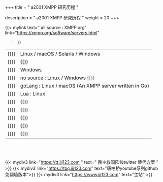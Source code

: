 +++
title = " a2001 XMPP 研究历程 "

description = " a2001 XMPP 研究历程 "
weight = 20
+++


{{< mylink 
text=" all source : XMPP.org"
link="https://xmpp.org/software/servers.html"
>}}

<table>
<tr><td>{{<mylink text="AstraChat" link="https://astrachat.com/" >}}
</td><td>Linux / macOS / Solaris / Windows     </td></tr>

<tr><td>{{<mylink text="ejabberd" link="https://www.ejabberd.im/" >}}
</td><td>{{<mylink text="Erlang : Linux / macOS / Windows(Github)" link="https://github.com/processone/ejabberd" >}}
</td></tr>

<tr><td>{{<mylink text="IoT Broker" link="https://waher.se/Broker.md">}}    </td><td>Windows     </td></tr>

<tr><td>{{<mylink text="Isode M-Link" link="https://www.isode.com/">}}</td><td>no source : Linux / Windows 
{{<mylink text="XEP-0124: bosh source"   link="https://www.isode.com/products/m-link.html" >}}     </td></tr>

<tr><td>{{<mylink text="jackal" link="https://github.com/ortuman/jackal" >}}
</td><td>goLang : Linux / macOS (An XMPP server written in Go)    </td></tr>

<tr><td>{{<mylink text="Metronome IM" link="https://metronome.im/" >}}
</td><td>Lua : Linux     </td></tr>

<tr><td>{{<mylink text="MongooseIM" link="https://www.erlang-solutions.com/products/mongooseim.html" >}}
</td><td>{{<mylink text="Erlang : Linux / macOS (github)" link="https://github.com/esl/MongooseIM" >}}
</td></tr>

<tr><td>{{<mylink text="Openfire" link="https://www.igniterealtime.org/projects/openfire/" >}}
</td><td>{{<mylink text="Java : Linux / macOS / Solaris / Windows(pkg / src)" 
link="https://www.igniterealtime.org/downloads/index.jsp#openfire"    >}} </td></tr>

<tr><td>{{<mylink text="Prosody IM" link="http://prosody.im/" >}}
</td><td>{{<mylink text="Lua : BSD / Linux / macOS" link="https://prosody.im/downloads/source/" >}}
</td></tr>


<tr><td>{{<mylink text="Tigase XMPP Server" link="https://tigase.net/content/tigase-xmpp-server" >}}
</td><td>{{<mylink text="Linux / macOS / Solaris / Windows" link="https://tigase.net/downloads" >}}
</td></tr>

<tr><td>{{<mylink text="Wokkel" link="https://wokkel.ik.nu/" >}}
</td><td>{{<mylink text="python : Linux / macOS / Solaris" link="https://wokkel.ik.nu/releases/" >}}
</td></tr>

</table>




<br><br><br>
{{< mydiv3 link="https://tt.jjj123.com " text=" 民主救国阵线twitter 替代方案 " >}}
{{< mydiv3 link="https://tbq.jjj123.com" text="唐柏桥youtube系列github免翻墙版本">}}
{{< mydiv3 link="https://www.jjj123.com" text="主站" >}}

